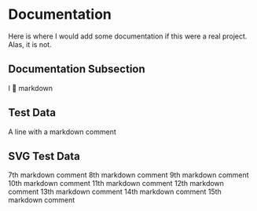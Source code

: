 # Documentation

Here is where I would add some documentation if this were a real project. Alas, it is not.

## Documentation Subsection

I :purple_heart: markdown


## Test Data

A line with a markdown comment


## SVG Test Data

7th markdown comment
8th markdown comment
9th markdown comment
10th markdown comment
11th markdown comment
12th markdown comment
13th markdown comment
14th markdown comment
15th markdown comment